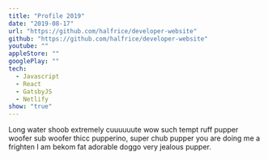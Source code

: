 ```yaml
---
title: "Profile 2019"
date: "2019-08-17"
url: "https://github.com/halfrice/developer-website"
github: "https://github.com/halfrice/developer-website"
youtube: ""
appleStore: ""
googlePlay: ""
tech:
  - Javascript
  - React
  - GatsbyJS
  - Netlify
show: "true"
---
```


Long water shoob extremely cuuuuuute wow such tempt ruff pupper woofer sub woofer thicc pupperino, super chub pupper you are doing me a frighten I am bekom fat adorable doggo very jealous pupper.
